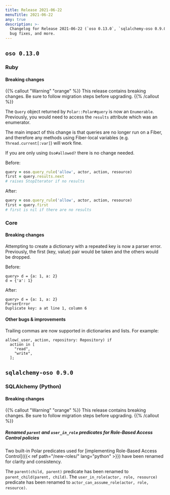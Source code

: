 ```yaml
---
title: Release 2021-06-22
menuTitle: 2021-06-22
any: true
description: >-
  Changelog for Release 2021-06-22 (`oso 0.13.0`, `sqlalchemy-oso 0.9.0`) containing new features,
  bug fixes, and more.
---
```


## `oso 0.13.0`

### Ruby

#### Breaking changes

<!-- TODO: remove warning and replace with "None" if no breaking changes. -->

{{% callout "Warning" "orange" %}}
This release contains breaking changes. Be sure to follow migration steps
before upgrading.
{{% /callout %}}

The `Query` object returned by `Polar::Polar#query` is now an `Enumerable`.
Previously, you would need to access the `results` attribute which
was an enumerator.

The main impact of this change is that queries are no longer run
on a Fiber, and therefore any methods using Fiber-local variables
(e.g. `Thread.current[:var]`) will work fine.

If you are only using `Oso#allowed?` there is no change needed.

Before:

```ruby
query = oso.query_rule('allow', actor, action, resource)
first = query.results.next
# raises StopIterator if no results
```

After:

```ruby
query = oso.query_rule('allow', actor, action, resource)
first = query.first
# first is nil if there are no results
```

### Core

#### Breaking changes

Attempting to create a dictionary with a repeated key is now a parser error.
Previously, the first (key, value) pair would be taken and the others would
be dropped.

Before:

```polar
query> d = {a: 1, a: 2}
d = {'a': 1}
```

After:

```polar
query> d = {a: 1, a: 2}
ParserError
Duplicate key: a at line 1, column 6
```

#### Other bugs & improvements

Trailing commas are now supported in dictionaries and lists.
For example:

```polar
allow(_user, action, repository: Repository) if
  action in [
    "read",
    "write",
  ];
```

## `sqlalchemy-oso 0.9.0`

### SQLAlchemy (Python)

#### Breaking changes

<!-- TODO: remove warning and replace with "None" if no breaking changes. -->

{{% callout "Warning" "orange" %}}
This release contains breaking changes. Be sure to follow migration steps
before upgrading.
{{% /callout %}}

##### Renamed `parent` and `user_in_role` predicates for Role-Based Access Control policies

Two built-in Polar predicates used for [implementing Role-Based Access Control]({{< ref path="/new-roles/" lang="python" >}}) have been renamed for
clarity and consistency.

The `parent(child, parent)` predicate has been renamed to `parent_child(parent, child)`.
The `user_in_role(actor, role, resource)` predicate has been renamed to `actor_can_assume_role(actor, role, resource)`.
